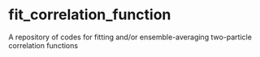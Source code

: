 # fit_correlation_function
A repository of codes for fitting and/or ensemble-averaging two-particle correlation functions
